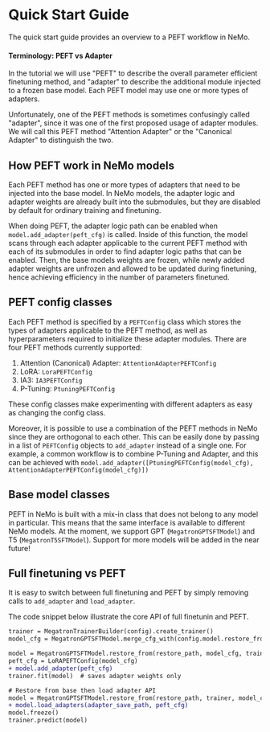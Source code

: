 # Quick Start Guide

The quick start guide provides an overview to a PEFT workflow in NeMo. 

#### Terminology: PEFT vs Adapter
In the tutorial we will use "PEFT" to describe the overall parameter efficient finetuning method, and "adapter"
to describe the additional module injected to a frozen base model. Each PEFT model may use one or more types of adapters.

Unfortunately, one of the PEFT methods is sometimes confusingly called "adapter", 
since it was one of the first proposed usage of adapter modules. 
We will call this PEFT method "Attention Adapter" or the "Canonical Adapter" to distinguish the two. 


## How PEFT work in NeMo models 
Each PEFT method has one or more types of adapters that need to be injected into the base model. 
In NeMo models, the adapter logic and adapter weights are already built into the submodules, 
but they are disabled by default for ordinary training and finetuning. 

When doing PEFT, the adapter logic path can be enabled when `model.add_adapter(peft_cfg)` is called.
Inside of this function, the model scans through each adapter applicable to the current 
PEFT method with each of its submodules in order to find adapter logic paths that can be enabled. 
Then, the base models weights are frozen, while newly added adapter weights are unfrozen and allowed to be updated 
during finetuning, hence achieving efficiency in the number of parameters finetuned.


## PEFT config classes 
Each PEFT method is specified by a `PEFTConfig` class which stores the types of adapters applicable to the PEFT method,
as well as hyperparameters required to initialize these adapter modules. There are four PEFT methods currently supported:
1. Attention (Canonical) Adapter: `AttentionAdapterPEFTConfig`
2. LoRA: `LoraPEFTConfig`
3. IA3: `IA3PEFTConfig`
4. P-Tuning: `PtuningPEFTConfig`

These config classes make experimenting with different adapters as easy as changing the config class.

Moreover, it is possible to use a combination of the PEFT methods in NeMo since they are orthogonal to each other. 
This can be easily done by passing in a list of 
`PEFTConfig` objects to `add_adapter` instead of a single one. 
For example, a common workflow is to combine P-Tuning and Adapter, and this can be achieved with 
`model.add_adapter([PtuningPEFTConfig(model_cfg), AttentionAdapterPEFTConfig(model_cfg)])`


## Base model classes
PEFT in NeMo is built with a mix-in class that does not belong to any model in particular. This means that the same 
interface is available to different NeMo models. At the moment, we support GPT (`MegatronGPTSFTModel`) and 
T5 (`MegatronT5SFTModel`). Support for more models will be added in the near future!



## Full finetuning vs PEFT
It is easy to switch between full finetuning and PEFT by simply removing calls to `add_adapter` and `load_adapter`. 

The code snippet below illustrate the core API of full finetunin and PEFT.

```diff
trainer = MegatronTrainerBuilder(config).create_trainer()
model_cfg = MegatronGPTSFTModel.merge_cfg_with(config.model.restore_from_path, config)

model = MegatronGPTSFTModel.restore_from(restore_path, model_cfg, trainer) # restore from pretrained ckpt
peft_cfg = LoRAPEFTConfig(model_cfg)
+ model.add_adapter(peft_cfg) 
trainer.fit(model)  # saves adapter weights only

# Restore from base then load adapter API 
model = MegatronGPTSFTModel.restore_from(restore_path, trainer, model_cfg)
+ model.load_adapters(adapter_save_path, peft_cfg)
model.freeze()
trainer.predict(model)
```